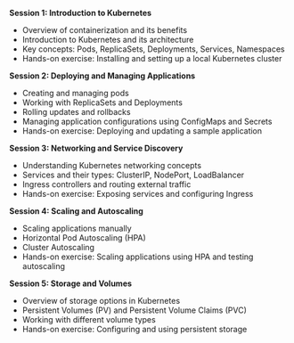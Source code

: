 
**Session 1: Introduction to Kubernetes**
- Overview of containerization and its benefits
- Introduction to Kubernetes and its architecture
- Key concepts: Pods, ReplicaSets, Deployments, Services, Namespaces
- Hands-on exercise: Installing and setting up a local Kubernetes cluster

**Session 2: Deploying and Managing Applications**
- Creating and managing pods
- Working with ReplicaSets and Deployments
- Rolling updates and rollbacks
- Managing application configurations using ConfigMaps and Secrets
- Hands-on exercise: Deploying and updating a sample application

**Session 3: Networking and Service Discovery**
- Understanding Kubernetes networking concepts
- Services and their types: ClusterIP, NodePort, LoadBalancer
- Ingress controllers and routing external traffic
- Hands-on exercise: Exposing services and configuring Ingress

**Session 4: Scaling and Autoscaling**
- Scaling applications manually
- Horizontal Pod Autoscaling (HPA)
- Cluster Autoscaling
- Hands-on exercise: Scaling applications using HPA and testing autoscaling

**Session 5: Storage and Volumes**
- Overview of storage options in Kubernetes
- Persistent Volumes (PV) and Persistent Volume Claims (PVC)
- Working with different volume types
- Hands-on exercise: Configuring and using persistent storage
